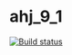 # ahj_9_1
[![Build status](https://ci.appveyor.com/api/projects/status/mo25a0ckrx750mnk?svg=true)](https://ci.appveyor.com/project/ZenkiOo/ahj-10-1)